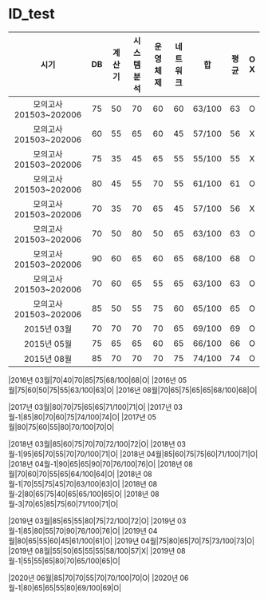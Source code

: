 # ID_test


|시기|DB|계산기|시스템분석|운영체제|네트워크|합|평균|O X|
|:----:|:----:|:----:|:----:|:----:|:----:|:----:|:----:|:----:|
|모의고사 201503~202006|75|50|70|60|60|63/100|63|O|
|모의고사 201503~202006|60|55|65|60|45|57/100|56|X|
|모의고사 201503~202006|75|35|45|65|55|55/100|55|X|
|모의고사 201503~202006|80|45|55|70|55|61/100|61|O|
|모의고사 201503~202006|70|35|70|65|45|57/100|56|X|
|모의고사 201503~202006|70|50|80|50|65|63/100|63|O|
|모의고사 201503~202006|90|60|65|60|65|68/100|68|O|
|모의고사 201503~202006|70|60|65|55|65|63/100|63|O|
|모의고사 201503~202006|85|50|55|75|60|65/100|65|O|
|2015년 03월|70|70|70|70|65|69/100|69|O|
|2015년 05월|75|65|65|60|65|66/100|66|O|
|2015년 08월|85|70|70|70|75|74/100|74|O|

|2016년 03월|70|40|70|85|75|68/100|68|O|
|2016년 05월|75|60|50|75|55|63/100|63|O|
|2016년 08월|70|65|75|65|65|68/100|68|O|

|2017년 03월|80|70|75|65|65|71/100|71|O|
|2017년 03월-1|85|80|70|60|75|74/100|74|O|
|2017년 05월|80|75|60|55|80|70/100|70|O|

|2018년 03월|85|60|75|70|70|72/100|72|O|
|2018년 03월-1|95|65|70|55|70|70/100|71|O|
|2018년 04월|85|60|75|75|60|71/100|71|O|
|2018년 04월-1|90|65|65|90|70|76/100|76|O|
|2018년 08월|70|60|70|55|65|64/100|64|O|
|2018년 08월-1|70|55|75|45|70|63/100|63|O|
|2018년 08월-2|80|65|75|40|65|65/100|65|O|
|2018년 08월-3|70|65|85|75|60|71/100|71|O|

|2019년 03월|85|65|55|80|75|72/100|72|O|
|2019년 03월-1|85|80|55|70|90|76/100|76|O|
|2019년 04월|80|65|55|60|45|61/100|61|O|
|2019년 04월|75|80|65|70|75|73/100|73|O|
|2019년 08월|55|50|65|55|55|58/100|57|X|
|2019년 08월-1|55|55|65|80|70|65/100|65|O|

|2020년 06월|85|70|70|55|70|70/100|70|O|
|2020년 06월-1|80|65|65|55|80|69/100|69|O|
